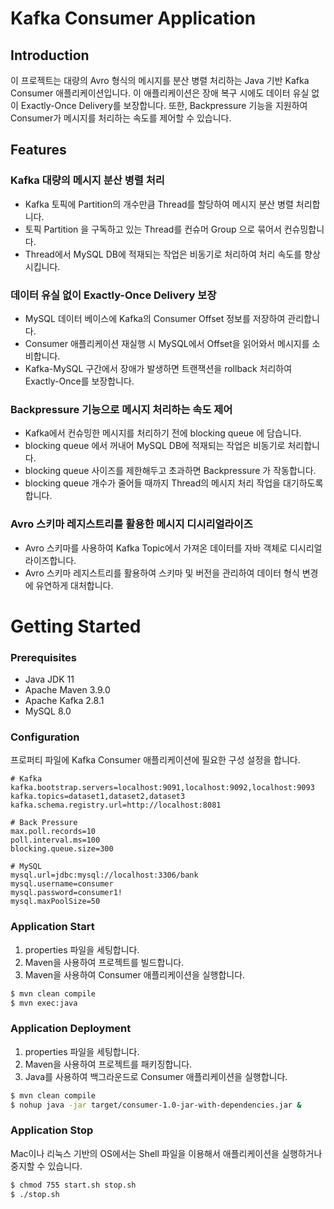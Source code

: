 
# Kafka Consumer Application

## Introduction
이 프로젝트는 대량의 Avro 형식의 메시지를 분산 병렬 처리하는 Java 기반 Kafka Consumer 애플리케이션입니다.
이 애플리케이션은 장애 복구 시에도 데이터 유실 없이 Exactly-Once Delivery를 보장합니다.
또한, Backpressure 기능을 지원하여 Consumer가 메시지를 처리하는 속도를 제어할 수 있습니다.


## Features
### Kafka 대량의 메시지 분산 병렬 처리
- Kafka 토픽에 Partition의 개수만큼 Thread를 할당하여 메시지 분산 병렬 처리합니다.
- 토픽 Partition 을 구독하고 있는 Thread를 컨슈머 Group 으로 묶어서 컨슈밍합니다. 
- Thread에서 MySQL DB에 적재되는 작업은 비동기로 처리하여 처리 속도를 향상시킵니다. 

### 데이터 유실 없이 Exactly-Once Delivery 보장
- MySQL 데이터 베이스에 Kafka의 Consumer Offset 정보를 저장하여 관리합니다.
- Consumer 애플리케이션 재실행 시 MySQL에서 Offset을 읽어와서 메시지를 소비합니다.
- Kafka-MySQL 구간에서 장애가 발생하면 트랜잭션을 rollback 처리하여 Exactly-Once를 보장합니다. 

### Backpressure 기능으로 메시지 처리하는 속도 제어
- Kafka에서 컨슈밍한 메시지를 처리하기 전에 blocking queue 에 담습니다.
- blocking queue 에서 꺼내어 MySQL DB에 적재되는 작업은 비동기로 처리합니다.
- blocking queue 사이즈를 제한해두고 초과하면 Backpressure 가 작동합니다.
- blocking queue 개수가 줄어들 때까지 Thread의 메시지 처리 작업을 대기하도록 합니다. 

### Avro 스키마 레지스트리를 활용한 메시지 디시리얼라이즈
- Avro 스키마를 사용하여 Kafka Topic에서 가져온 데이터를 자바 객체로 디시리얼라이즈합니다.
- Avro 스키마 레지스트리를 활용하여 스키마 및 버전을 관리하여 데이터 형식 변경에 유연하게 대처합니다. 
 

# Getting Started
### Prerequisites 
- Java JDK 11
- Apache Maven 3.9.0
- Apache Kafka 2.8.1
- MySQL 8.0

### Configuration
프로퍼티 파일에 Kafka Consumer 애플리케이션에 필요한 구성 설정을 합니다. 
```properties
# Kafka
kafka.bootstrap.servers=localhost:9091,localhost:9092,localhost:9093
kafka.topics=dataset1,dataset2,dataset3
kafka.schema.registry.url=http://localhost:8081

# Back Pressure
max.poll.records=10
poll.interval.ms=100
blocking.queue.size=300

# MySQL
mysql.url=jdbc:mysql://localhost:3306/bank
mysql.username=consumer
mysql.password=consumer1!
mysql.maxPoolSize=50
```

### Application Start
1. properties 파일을 세팅합니다.
2. Maven을 사용하여 프로젝트를 빌드합니다.
3. Maven을 사용하여 Consumer 애플리케이션을 실행합니다. 
```bash
$ mvn clean compile
$ mvn exec:java
```

### Application Deployment
1. properties 파일을 세팅합니다.
2. Maven을 사용하여 프로젝트를 패키징합니다.
3. Java를 사용하여 백그라운드로 Consumer 애플리케이션을 실행합니다. 
```bash
$ mvn clean compile
$ nohup java -jar target/consumer-1.0-jar-with-dependencies.jar &
```

### Application Stop
Mac이나 리눅스 기반의 OS에서는 Shell 파일을 이용해서 애플리케이션을 실행하거나 중지할 수 있습니다.
```bash
$ chmod 755 start.sh stop.sh
$ ./stop.sh
```

